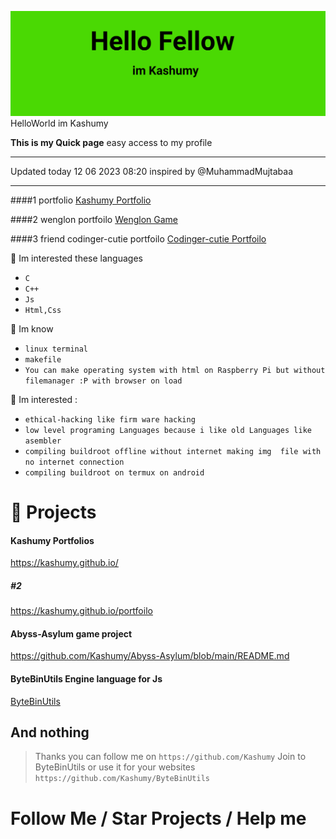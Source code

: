 ![](Untitled61_20230713194647.png)
HelloWorld  im Kashumy 

**This is my Quick page**
easy access to my profile
___
Updated today 12 06 2023
08:20
inspired by @MuhammadMujtabaa
___

####1 portfolio 
[Kashumy Portfolio](https://kashumy.github.io)

####2 wenglon portfoilo 
[Wenglon Game](https://wenglon.github.io)

####3 friend codinger-cutie portfoilo
[Codinger-cutie Portfoilo](https://codinger-cutie.github.io)

🌱 Im interested these languages

- `C`
- `C++`
- `Js`
- `Html,Css`

💪 Im know

- `linux terminal`
- `makefile`
- `You can make operating system with html on Raspberry Pi but without filemanager :P with browser on load`

🎉 Im interested :

- `ethical-hacking like firm ware hacking`
- `low level programing Languages because i like old Languages like asembler`
- `compiling buildroot offline without internet making img 
file with no internet connection`
- `compiling buildroot on termux on android`
# 💪 Projects

#### Kashumy Portfolios
https://kashumy.github.io/
##### #2
https://kashumy.github.io/portfoilo
#### Abyss-Asylum game project
https://github.com/Kashumy/Abyss-Asylum/blob/main/README.md
#### ByteBinUtils Engine language for Js
[ByteBinUtils](https://github.com/Kashumy/ByteBinUtils)
## And nothing 
> Thanks you can follow me on
`https://github.com/Kashumy`
> Join to ByteBinUtils or use it for your websites
`https://github.com/Kashumy/ByteBinUtils`


# Follow Me / Star Projects / Help me

